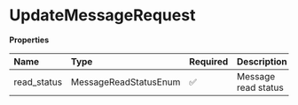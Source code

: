 # UpdateMessageRequest

**Properties**

| Name        | Type                  | Required | Description         |
| :---------- | :-------------------- | :------- | :------------------ |
| read_status | MessageReadStatusEnum | ✅       | Message read status |

<!-- This file was generated by liblab | https://liblab.com/ -->
